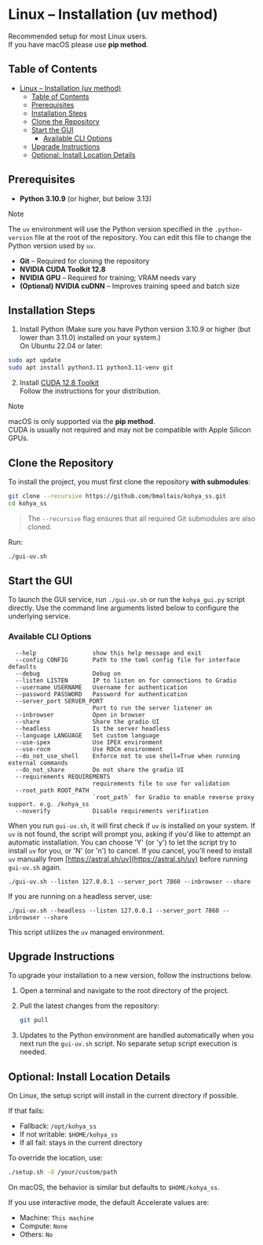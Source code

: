 # Linux – Installation (uv method)

Recommended setup for most Linux users.  
If you have macOS please use **pip method**.

## Table of Contents

- [Linux – Installation (uv method)](#linux--installation-uv-method)
  - [Table of Contents](#table-of-contents)
  - [Prerequisites](#prerequisites)
  - [Installation Steps](#installation-steps)
  - [Clone the Repository](#clone-the-repository)
  - [Start the GUI](#start-the-gui)
    - [Available CLI Options](#available-cli-options)
  - [Upgrade Instructions](#upgrade-instructions)
  - [Optional: Install Location Details](#optional-install-location-details)

## Prerequisites

- **Python 3.10.9** (or higher, but below 3.13)

> [!NOTE]
> The `uv` environment will use the Python version specified in the `.python-version` file at the root of the repository. You can edit this file to change the Python version used by `uv`.

- **Git** – Required for cloning the repository
- **NVIDIA CUDA Toolkit 12.8**
- **NVIDIA GPU** – Required for training; VRAM needs vary
- **(Optional) NVIDIA cuDNN** – Improves training speed and batch size

## Installation Steps

1. Install Python (Make sure you have Python version 3.10.9 or higher (but lower than 3.11.0) installed on your system.)  
   On Ubuntu 22.04 or later:

```bash
sudo apt update
sudo apt install python3.11 python3.11-venv git
```

2. Install [CUDA 12.8 Toolkit](https://developer.nvidia.com/cuda-12-8-0-download-archive?target_os=Linux&target_arch=x86_64)  
   Follow the instructions for your distribution.

> [!NOTE]  
> macOS is only supported via the **pip method**.  
> CUDA is usually not required and may not be compatible with Apple Silicon GPUs.

## Clone the Repository

To install the project, you must first clone the repository **with submodules**:

```bash
git clone --recursive https://github.com/bmaltais/kohya_ss.git
cd kohya_ss
```

> The `--recursive` flag ensures that all required Git submodules are also cloned.

Run:

```bash
./gui-uv.sh
```

## Start the GUI

To launch the GUI service, run `./gui-uv.sh` or run the `kohya_gui.py` script directly. Use the command line arguments listed below to configure the underlying service.

### Available CLI Options

```text
  --help                show this help message and exit
  --config CONFIG       Path to the toml config file for interface defaults
  --debug               Debug on
  --listen LISTEN       IP to listen on for connections to Gradio
  --username USERNAME   Username for authentication
  --password PASSWORD   Password for authentication
  --server_port SERVER_PORT
                        Port to run the server listener on
  --inbrowser           Open in browser
  --share               Share the gradio UI
  --headless            Is the server headless
  --language LANGUAGE   Set custom language
  --use-ipex            Use IPEX environment
  --use-rocm            Use ROCm environment
  --do_not_use_shell    Enforce not to use shell=True when running external commands
  --do_not_share        Do not share the gradio UI
  --requirements REQUIREMENTS
                        requirements file to use for validation
  --root_path ROOT_PATH
                        `root_path` for Gradio to enable reverse proxy support. e.g. /kohya_ss
  --noverify            Disable requirements verification
```

When you run `gui-uv.sh`, it will first check if `uv` is installed on your system. If `uv` is not found, the script will prompt you, asking if you'd like to attempt an automatic installation. You can choose 'Y' (or 'y') to let the script try to install `uv` for you, or 'N' (or 'n') to cancel. If you cancel, you'll need to install `uv` manually from [https://astral.sh/uv](https://astral.sh/uv) before running `gui-uv.sh` again.

```shell
./gui-uv.sh --listen 127.0.0.1 --server_port 7860 --inbrowser --share
```

If you are running on a headless server, use:

```shell
./gui-uv.sh --headless --listen 127.0.0.1 --server_port 7860 --inbrowser --share
```

This script utilizes the `uv` managed environment.

## Upgrade Instructions

To upgrade your installation to a new version, follow the instructions below.

1. Open a terminal and navigate to the root directory of the project.
2. Pull the latest changes from the repository:

     ```bash
     git pull
     ```

3. Updates to the Python environment are handled automatically when you next run the `gui-uv.sh` script. No separate setup script execution is needed.

## Optional: Install Location Details

On Linux, the setup script will install in the current directory if possible.

If that fails:

- Fallback: `/opt/kohya_ss`
- If not writable: `$HOME/kohya_ss`
- If all fail: stays in the current directory

To override the location, use:

```bash
./setup.sh -d /your/custom/path
```

On macOS, the behavior is similar but defaults to `$HOME/kohya_ss`.

If you use interactive mode, the default Accelerate values are:

- Machine: `This machine`
- Compute: `None`
- Others: `No`
